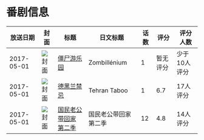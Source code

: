 # 番剧信息

|放送日期|封面|标题|日文标题|话数|评分|评分人数|
|---|---|---|---|---|---|---|
|2017-05-01|![封面](https://lain.bgm.tv/pic/cover/c/f2/1a/368805_VS5cd.jpg)|[僵尸游乐园](https://bangumi.tv/subject/368805)|Zombillénium|1|暂无评分|少于10人评分|
|2017-05-01|![封面](https://lain.bgm.tv/pic/cover/c/a3/c2/251705_DtluM.jpg)|[德黑兰禁忌](https://bangumi.tv/subject/251705)|Tehran Taboo|1|6.7|17人评分|
|2017-05-01|![封面](https://lain.bgm.tv/pic/cover/c/50/bd/214283_QQw4F.jpg)|[国民老公带回家 第二季](https://bangumi.tv/subject/214283)|国民老公带回家 第二季|12|4.8|14人评分|
